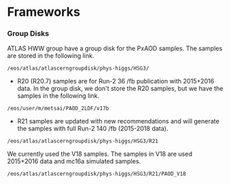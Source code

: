 # Frameworks

### Group Disks

ATLAS HWW group have a group disk for the PxAOD samples. The samples are stored in the following link.

```text
/eos/atlas/atlascerngroupdisk/phys-higgs/HSG3/
```

* R20 \(R20.7\) samples are for Run-2 36 /fb publication with 2015+2016 data. In the group disk, we don't store the R20 samples, but we have the samples in the following link.

```text
/eos/user/m/metsai/PAOD_2LDF/v17b
```

* R21 samples are updated with new recommendations and will generate the samples with full Run-2 140 /fb \(2015-2018 data\). 

```text
/eos/atlas/atlascerngroupdisk/phys-higgs/HSG3/R21
```

We currently used the V18 samples. The samples in V18 are used 2015+2016 data and mc16a simulated samples. 

```text
/eos/atlas/atlascerngroupdisk/phys-higgs/HSG3/R21/PAOD_V18
```

 

